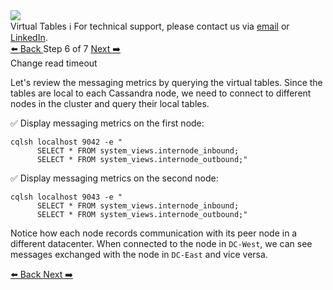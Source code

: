 <!-- TOP -->
<div class="top">
  <img src="https://datastax-academy.github.io/katapod-shared-assets/images/ds-academy-logo.svg" />
  <div class="scenario-title-section">
    <span class="scenario-title">Virtual Tables</span>
    <span class="scenario-subtitle">ℹ️ For technical support, please contact us via <a href="mailto:aleksandr.volochnev@datastax.com">email</a> or <a href="https://dtsx.io/aleks">LinkedIn</a>.</span> 
  </div>
</div>

<!-- NAVIGATION -->
<div id="navigation-top" class="navigation-top">
 <a href='command:katapod.loadPage?[{"step":"step5"}]'
   class="btn btn-dark navigation-top-left">⬅️ Back
 </a>
<span class="step-count"> Step 6 of 7</span>
 <a href='command:katapod.loadPage?[{"step":"step7"}]' 
    class="btn btn-dark navigation-top-right">Next ➡️
  </a>
</div>

<!-- CONTENT -->

<div class="step-title">Change read timeout</div>

Let's review the messaging metrics by querying the virtual tables. 
Since the tables are local to each Cassandra node, we need to connect to different nodes in the cluster and query their local tables.

✅ Display messaging metrics on the first node:
```
cqlsh localhost 9042 -e "
      SELECT * FROM system_views.internode_inbound;
      SELECT * FROM system_views.internode_outbound;"
```

✅ Display messaging metrics on the second node:
```
cqlsh localhost 9043 -e "
      SELECT * FROM system_views.internode_inbound;
      SELECT * FROM system_views.internode_outbound;"
```

Notice how each node records communication with its peer node in a different datacenter. When connected to the node in `DC-West`, we can see messages exchanged with the node in `DC-East` and vice versa.

<!-- NAVIGATION -->
<div id="navigation-bottom" class="navigation-bottom">
 <a href='command:katapod.loadPage?[{"step":"step5"}]'
   class="btn btn-dark navigation-bottom-left">⬅️ Back
 </a>
 <a href='command:katapod.loadPage?[{"step":"step7"}]'
    class="btn btn-dark navigation-bottom-right">Next ➡️
  </a>
</div>

